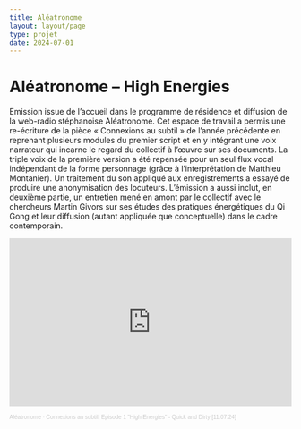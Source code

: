 ```yaml
---
title: Aléatronome
layout: layout/page
type: projet
date: 2024-07-01
---
```


# Aléatronome – High Energies

Emission issue de l’accueil dans le programme de résidence et diffusion de la web-radio stéphanoise Aléatronome. Cet espace de travail a permis une re-écriture de la pièce « Connexions au subtil » de l’année précédente en reprenant plusieurs modules du premier script et en y intégrant une voix narrateur qui incarne le regard du collectif à l’œuvre sur ses documents. La triple voix de la première version a été repensée pour un seul flux vocal indépendant de la forme personnage (grâce à l’interprétation de Matthieu Montanier). Un traitement du son appliqué aux enregistrements a essayé de produire une anonymisation des locuteurs. L’émission a aussi inclut, en deuxième partie, un entretien mené en amont par le collectif avec le chercheurs Martin Givors sur ses études des pratiques énergétiques du Qi Gong et leur diffusion (autant appliquée que conceptuelle) dans le cadre contemporain.

<p><iframe width="100%" height="300" scrolling="no" frameborder="no" allow="autoplay" src="https://w.soundcloud.com/player/?url=https%3A//api.soundcloud.com/tracks/1873759614&color=%23ff5500&auto_play=false&hide_related=false&show_comments=true&show_user=true&show_reposts=false&show_teaser=true&visual=true"></iframe><div style="font-size: 10px; color: #cccccc;line-break: anywhere;word-break: normal;overflow: hidden;white-space: nowrap;text-overflow: ellipsis; font-family: Interstate,Lucida Grande,Lucida Sans Unicode,Lucida Sans,Garuda,Verdana,Tahoma,sans-serif;font-weight: 100;"><a href="https://soundcloud.com/aleatronome" title="Aléatronome" target="_blank" style="color: #cccccc; text-decoration: none;">Aléatronome</a> · <a href="https://soundcloud.com/aleatronome/connexions-au-subtil-episode-1-high-energies-quick-and-dirty-110724" title="Connexions au subtil, Episode 1 &quot;High Energies&quot; - Quick and Dirty [11.07.24]" target="_blank" style="color: #cccccc; text-decoration: none;">Connexions au subtil, Episode 1 &quot;High Energies&quot; - Quick and Dirty [11.07.24]</a></div></p>